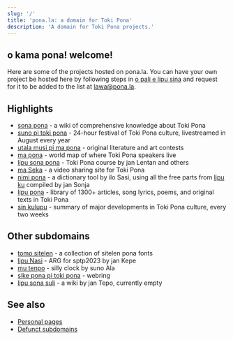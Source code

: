 ```yaml
---
slug: '/'
title: 'pona.la: a domain for Toki Pona'
description: 'A domain for Toki Pona projects.'
---
```


## o kama pona! welcome!
Here are some of the projects hosted on pona.la. You can have your own project be hosted here by following steps in [o pali e lipu sina](/request) and request for it to be added to the list at [lawa@pona.la](mailto:lawa@pona.la).

## Highlights
* [sona pona](https://sona.pona.la) - a wiki of comprehensive knowledge about Toki Pona
* [suno pi toki pona](https://suno.pona.la) - 24-hour festival of Toki Pona culture, livestreamed in August every year
* [utala musi pi ma pona](https://utala.pona.la/) - original literature and art contests
* [ma pona](https://ma.pona.la) - world map of where Toki Pona speakers live
* [lipu sona pona](https://lipu-sona.pona.la) - Toki Pona course by jan Lentan and others
* [ma Seka](https://seka.pona.la) - a video sharing site for Toki Pona
* [nimi pona](https://nimi.pona.la) - a dictionary tool by ilo Sasi, using all the free parts from [lipu ku](https://tokipona.org/) compiled by jan Sonja
* [lipu pona](https://lipu.pona.la) - library of 1300+ articles, song lyrics, poems, and original texts in Toki Pona
* [sin kulupu](https://sin-kulupu.pona.la) - summary of major developments in Toki Pona culture, every two weeks

## Other subdomains
* [tomo sitelen](https://sitelen.pona.la/) - a collection of sitelen pona fonts
* [lipu Nasi](https://nasi.pona.la) - ARG for sptp2023 by jan Kepe
* [mu tenpo](https://mutenpo.pona.la) - silly clock by suno Ala
* [sike pona pi toki pona](https://sike.pona.la) - webring
* [lipu sona suli](https://sona-suli.pona.la) - a wiki by jan Tepo, currently empty

## See also

* [Personal pages](personal)
* [Defunct subdomains](defunct)
